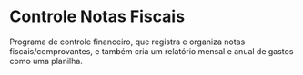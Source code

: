 # Controle Notas Fiscais

Programa de controle financeiro, que registra e organiza notas fiscais/comprovantes, e também cria um relatório mensal 
e anual de gastos como uma planilha.
